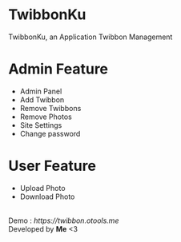 # TwibbonKu
TwibbonKu, an Application Twibbon Management
# Admin Feature
<ul>
  <li> Admin Panel </li>
  <li> Add Twibbon </li>
  <li> Remove Twibbons </li>
  <li> Remove Photos </li>
  <li> Site Settings </li>
  <li> Change password </li>
</ul>

# User Feature
<ul>
  <li> Upload Photo </li>
  <li> Download Photo </li>
</ul>
<br>
Demo : <i>https://twibbon.otools.me</i> <br>
Developed by <b>Me</b> <3 
